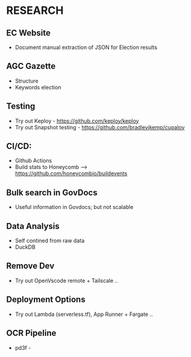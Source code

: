 # RESEARCH

## EC Website

- Document manual extraction of JSON for Election results

## AGC Gazette

- Structure
- Keywords election 

## Testing

- Try out Keploy - https://github.com/keploy/keploy
- Try out Snapshot testing - https://github.com/bradleyjkemp/cupaloy

## CI/CD:

- Github Actions
- Build stats to Honeycomb --> https://github.com/honeycombio/buildevents

## Bulk search in GovDocs

- Useful information in Govdocs; but not scalable

## Data Analysis

- Self contined from raw data
- DuckDB

## Remove Dev

- Try out OpenVscode remote + Tailscale ..

## Deployment Options

- Try out Lambda (serverless.tf), App Runner + Fargate ..

## OCR Pipeline

- pd3f - 
